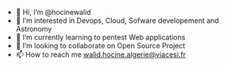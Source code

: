 - 👋 Hi, I’m @hocinewalid
- 👀 I’m interested in Devops, Cloud, Sofware developement and Astronomy
- 🌱 I’m currently learning to pentest Web applications
- 💞️ I’m looking to collaborate on Open Source Project
- 📫 How to reach me walid.hocine.algerie@viacesi.fr

<!---
hocinewalid/hocinewalid is a ✨ special ✨ repository because its `README.md` (this file) appears on your GitHub profile.
You can click the Preview link to take a look at your changes.
--->
